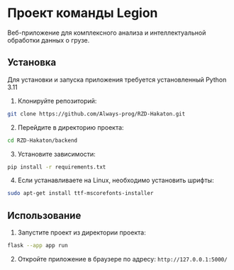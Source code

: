 # Проект команды Legion

Веб-приложение для комплексного анализа и интеллектуальной обработки данных о грузе.

## Установка

Для установки и запуска приложения требуется установленный Python 3.11

1. Клонируйте репозиторий:

```bash
git clone https://github.com/Always-prog/RZD-Hakaton.git
```

2. Перейдите в директорию проекта:

```bash
cd RZD-Hakaton/backend
```

3. Установите зависимости:

```bash
pip install -r requirements.txt
```

4. Если устанавливаете на Linux, необходимо установить шрифты:

```bash
sudo apt-get install ttf-mscorefonts-installer
```

## Использование

1. Запустите проект из директории проекта:

```bash
flask --app app run
```


2. Откройте приложение в браузере по адресу: `http://127.0.0.1:5000/`
